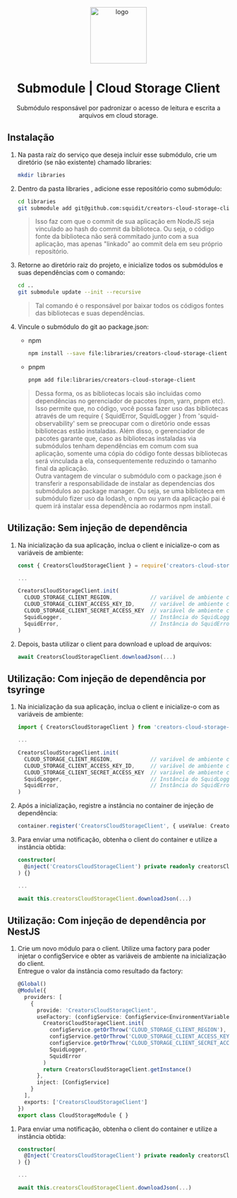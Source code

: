 <p align="center">
    <img 
    src="https://img.icons8.com/?size=128&format=png&color=737373&id=43453"
    width="128px" 
    align="center" 
    alt="logo" 
    />
    <h1 align="center">Submodule | Cloud Storage Client</h1>
    <p align="center">Submódulo responsável por padronizar o acesso de leitura e escrita a arquivos em cloud storage.</p>
</p>

## Instalação
1. Na pasta raíz do serviço que deseja incluir esse submódulo, crie um diretório (se não existente) chamado libraries:
    ```bash
    mkdir libraries
    ```

2. Dentro da pasta libraries , adicione esse repositório como submódulo:

    ```bash
    cd libraries
    git submodule add git@github.com:squidit/creators-cloud-storage-client.git
    ```

    > Isso faz com que o commit de sua aplicação em NodeJS seja vinculado ao hash do commit da biblioteca. Ou seja, o código fonte da biblioteca não será commitado junto com a sua aplicação, mas apenas "linkado" ao commit dela em seu próprio repositório.

3. Retorne ao diretório raiz do projeto, e inicialize todos os submódulos e suas dependências com o comando:

    ```bash
    cd ..
    git submodule update --init --recursive
    ```
    > Tal comando é o responsável por baixar todos os códigos fontes das bibliotecas e suas dependências.

4. Vincule o submódulo do git ao package.json:

    * npm
        ```bash
        npm install --save file:libraries/creators-cloud-storage-client
        ```
    * pnpm
        ```bash
        pnpm add file:libraries/creators-cloud-storage-client
        ```

    > Dessa forma, os as bibliotecas locais são incluidas como dependências no gerenciador de pacotes (npm, yarn, pnpm etc). Isso permite que, no código, você possa fazer uso das bibliotecas através de um require { SquidError, SquidLogger } from 'squid-observability' sem se preocupar com o diretório onde essas bibliotecas estão instaladas. Além disso, o gerenciador de pacotes garante que, caso as bibliotecas instaladas via submódulos tenham dependências em comum com sua aplicação, somente uma cópia do código fonte dessas bibliotecas será vinculada a ela, consequentemente reduzindo o tamanho final da aplicação.  
    > Outra vantagem de vincular o submódulo com o package.json é transferir a responsabilidade de instalar as dependencias dos submódulos ao package manager. Ou seja, se uma biblioteca em submódulo fizer uso da lodash, o npm ou yarn da aplicação pai é quem irá instalar essa dependência ao rodarmos npm install.


## Utilização: Sem injeção de dependência
1. Na inicialização da sua aplicação, inclua o client e inicialize-o com as variáveis de ambiente:
    ```ts
    const { CreatorsCloudStorageClient } = require('creators-cloud-storage-client')

    ...

    CreatorsCloudStorageClient.init(
      CLOUD_STORAGE_CLIENT_REGION,            // variável de ambiente contendo a região da cloud
      CLOUD_STORAGE_CLIENT_ACCESS_KEY_ID,     // variável de ambiente contendo o id da service account
      CLOUD_STORAGE_CLIENT_SECRET_ACCESS_KEY  // variável de ambiente contendo o secret da service account
      SquidLogger,                            // Instância do SquidLogger
      SquidError,                             // Instância do SquidError
    )
    ```

1. Depois, basta utilizar o client para download e upload de arquivos:
    ```ts
    await CreatorsCloudStorageClient.downloadJson(...)
    ```

## Utilização: Com injeção de dependência por tsyringe
1. Na inicialização da sua aplicação, inclua o client e inicialize-o com as variáveis de ambiente:
    ```typescript
    import { CreatorsCloudStorageClient } from 'creators-cloud-storage-client'

    ...

    CreatorsCloudStorageClient.init(
      CLOUD_STORAGE_CLIENT_REGION,            // variável de ambiente contendo a região da cloud
      CLOUD_STORAGE_CLIENT_ACCESS_KEY_ID,     // variável de ambiente contendo o id da service account
      CLOUD_STORAGE_CLIENT_SECRET_ACCESS_KEY  // variável de ambiente contendo o secret da service account
      SquidLogger,                            // Instância do SquidLogger
      SquidError,                             // Instância do SquidError
    )
    ```
1. Após a inicialização, registre a instância no container de injeção de dependência:
    ```ts
    container.register('CreatorsCloudStorageClient', { useValue: CreatorsCloudStorageClient.getInstance() })
    ```

1. Para enviar uma notificação, obtenha o client do container e utilize a instância obtida:
    ```ts
    constructor(
      @inject('CreatorsCloudStorageClient') private readonly creatorsCloudStorageClient: CreatorsCloudStorageClient
    ) {}

    ...

    await this.creatorsCloudStorageClient.downloadJson(...)
    ```


## Utilização: Com injeção de dependência por NestJS
1. Crie um novo módulo para o client.
Utilize uma factory para poder injetar o configService e obter as variáveis de ambiente na inicialização do client.  
Entregue o valor da instância como resultado da factory:
    ```ts
    @Global()
    @Module({
      providers: [
        {
          provide: 'CreatorsCloudStorageClient',
          useFactory: (configService: ConfigService<EnvironmentVariables>) => {
            CreatorsCloudStorageClient.init(
              configService.getOrThrow('CLOUD_STORAGE_CLIENT_REGION'),
              configService.getOrThrow('CLOUD_STORAGE_CLIENT_ACCESS_KEY_ID'),
              configService.getOrThrow('CLOUD_STORAGE_CLIENT_SECRET_ACCESS_KEY'),
              SquidLogger,
              SquidError
            )
            return CreatorsCloudStorageClient.getInstance()
          },
          inject: [ConfigService]
        }
      ],
      exports: ['CreatorsCloudStorageClient']
    })
    export class CloudStorageModule { }
    ```
<!-- TODO: falar sobre criar variáveis de ambiente -->
1. Para enviar uma notificação, obtenha o client do container e utilize a instância obtida:
    ```ts
    constructor(
      @Inject('CreatorsCloudStorageClient') private readonly creatorsCloudStorageClient: CreatorsCloudStorageClient
    ) {}

    ...

    await this.creatorsCloudStorageClient.downloadJson(...)
    ```